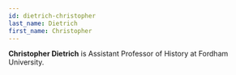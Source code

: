 ```yaml
---
id: dietrich-christopher
last_name: Dietrich
first_name: Christopher
---
```

**Christopher Dietrich** is Assistant Professor of History at Fordham University.